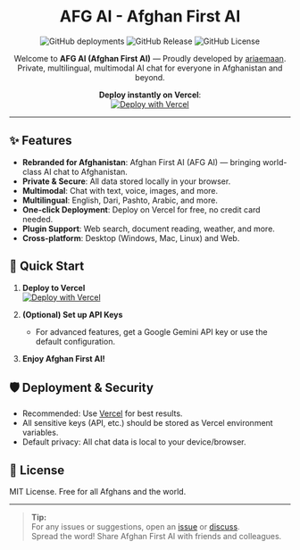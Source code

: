 <div align="center">
<h1>AFG AI - Afghan First AI</h1>

![GitHub deployments](https://img.shields.io/github/deployments/ariaemaan/gemini-next-chat/Production)
![GitHub Release](https://img.shields.io/github/v/release/ariaemaan/gemini-next-chat)
![GitHub License](https://img.shields.io/github/license/ariaemaan/gemini-next-chat)

Welcome to <b>AFG AI (Afghan First AI)</b> — Proudly developed by <a href="https://github.com/ariaemaan">ariaemaan</a>. Private, multilingual, multimodal AI chat for everyone in Afghanistan and beyond.

**Deploy instantly on Vercel**:  
[![Deploy with Vercel](https://vercel.com/button)](https://vercel.com/new/clone?repository-url=https%3A%2F%2Fgithub.com%2Fariaemaan%2Fgemini-next-chat)

</div>

---

## ✨ Features

- **Rebranded for Afghanistan**: Afghan First AI (AFG AI) — bringing world-class AI chat to Afghanistan.
- **Private & Secure**: All data stored locally in your browser.
- **Multimodal**: Chat with text, voice, images, and more.
- **Multilingual**: English, Dari, Pashto, Arabic, and more.
- **One-click Deployment**: Deploy on Vercel for free, no credit card needed.
- **Plugin Support**: Web search, document reading, weather, and more.
- **Cross-platform**: Desktop (Windows, Mac, Linux) and Web.

## 🚀 Quick Start

1. **Deploy to Vercel**  
   [![Deploy with Vercel](https://vercel.com/button)](https://vercel.com/new/clone?repository-url=https%3A%2F%2Fgithub.com%2Fariaemaan%2Fgemini-next-chat)

2. **(Optional) Set up API Keys**  
   - For advanced features, get a Google Gemini API key or use the default configuration.

3. **Enjoy Afghan First AI!**

## 🛡️ Deployment & Security

- Recommended: Use [Vercel](https://vercel.com/) for best results.
- All sensitive keys (API, etc.) should be stored as Vercel environment variables.
- Default privacy: All chat data is local to your device/browser.

## 📄 License

MIT License. Free for all Afghans and the world.

---

> **Tip:**  
> For any issues or suggestions, open an [issue](https://github.com/ariaemaan/gemini-next-chat/issues) or [discuss](https://github.com/ariaemaan/gemini-next-chat/discussions).  
> Spread the word! Share Afghan First AI with friends and colleagues.
